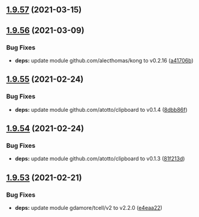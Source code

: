 ## [1.9.57](https://github.com/dds/aoc2020/compare/v1.9.56...v1.9.57) (2021-03-15)



## [1.9.56](https://github.com/dds/aoc2020/compare/v1.9.55...v1.9.56) (2021-03-09)


### Bug Fixes

* **deps:** update module github.com/alecthomas/kong to v0.2.16 ([a41706b](https://github.com/dds/aoc2020/commit/a41706bc7dce6d30cf8e4936a737559c2c36da77))



## [1.9.55](https://github.com/dds/aoc2020/compare/v1.9.54...v1.9.55) (2021-02-24)


### Bug Fixes

* **deps:** update module github.com/atotto/clipboard to v0.1.4 ([8dbb86f](https://github.com/dds/aoc2020/commit/8dbb86f74a48143290905df9267005703269a495))



## [1.9.54](https://github.com/dds/aoc2020/compare/v1.9.53...v1.9.54) (2021-02-24)


### Bug Fixes

* **deps:** update module github.com/atotto/clipboard to v0.1.3 ([81f213d](https://github.com/dds/aoc2020/commit/81f213d1a83efa31d0b23b40427f28b8bfaf46ce))



## [1.9.53](https://github.com/dds/aoc2020/compare/v1.9.52...v1.9.53) (2021-02-21)


### Bug Fixes

* **deps:** update module gdamore/tcell/v2 to v2.2.0 ([e4eaa22](https://github.com/dds/aoc2020/commit/e4eaa22d93cd6ba23803918d6782c33839feed1a))



